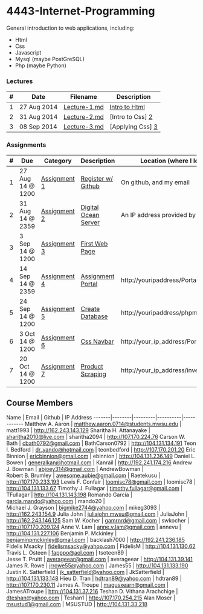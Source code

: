 4443-Internet-Programming
=========================

General introduction to web applications, including:
- Html
- Css
- Javascript
- Mysql (maybe PostGreSQL)
- Php (maybe Python)

### Lectures   
| # | Date        |  Filename                  |  Description                |
|---|-------------|----------------------------|-----------------------------|
| 1 | 27 Aug 2014 |  [Lecture-1.md][1]         |  [Intro to Html][1]         |
| 2 | 31 Aug 2014 |  [Lecture-2.md][2]         |  [Intro to Css] [2]         |
| 3 | 08 Sep 2014 |  [Lecture-3.md][3]         |  [Applying Css] [3]         |


### Assignments

| # | Due              | Category           | Description               | Location (where I look for it) |
|---|------------------|--------------------|---------------------------|--------------------------------|
| 1 | 27 Aug 14 @ 1200 | [Assignment 1][4]  | [Register w/ Github][4]   | On github, and my email        |
| 2 | 31 Aug 14 @ 2359 | [Assignment 2][5]  | [Digital Ocean Server][5] | An IP address provided by you. |
| 3 | 3 Sep 14 @ 1200  | [Assignment 3][6]  | [First Web Page][6]       | 
| 4 | 14 Sep 14 @ 2359 | [Assignment 4][7]  | [Assignment Portal][7]    | http://youripaddress/Portal     |
| 5 | 24 Sep 14 @ 1200 | [Assignment 5][8]  | [Create Database][8]      | http://youripaddress/phpmyadmin |
| 6 | 3 Oct 14 @ 1200  | [Assignment 6][9]  | [Css Navbar][9]           | http://your_ip_address/Portal/navbar.php |
| 7 | 20 Oct 14 @ 1200 | [Assignment 7][10] | [Product Scraping][10]    | http://your_ip_address/inventory/index.php |


## Course Members

Name   |  Email  |  Github  |  IP Address
-------|--------|---------|----------|------------
Matthew A. Aaron  |  matthew.aaron.0714@students.mwsu.edu  |  matt1993  |  http://162.243.143.129
Sharitha H. Attanayake  |  sharitha2010@live.com  |  sharitha2094  |  http://107.170.224.76
Carson W. Bath  |  cbath0792@gmail.com  |  BathCarson0792  |  http://104.131.134.191
Teon I. Bedford  |  dr_yando@hotmail.com  |  teonbedford  |  http://107.170.201.20
Eric Binnion  |  ericbinnion@gmail.com  |  ebinnion  |  http://104.131.236.149
Daniel L. Bowen  |  generalkan@hotmail.com  |  Kanrail  |  http://192.241.174.216
Andrew J. Bowman  |  abjoey314@gmail.com  |  AndrewBowman  |  
Robert B. Brumley  |  awesome.aubie@gmail.com  |  Raetekusu  |  http://107.170.233.193
Lewis F. Confair  |  loomisc78@gmail.com  |  loomisc78  |  http://104.131.133.67
Timothy J. Fullagar  |  timothy.fullagar@gmail.com  |  TFullagar  |  http://104.131.143.198
Romando Garcia  |  garcia.mando@yahoo.com  |  mando20  |  
Michael J. Grayson  |  bigmike2744@yahoo.com  |  mikeg3093  |  http://162.243.154.9
Julia John  |  juliajohn.mwsu@gmail.com  |  JuliaJohn  |  http://162.243.146.125
Sam W. Kocher  |  gamrnrd@gmail.com  |  swkocher  |  http://107.170.209.124
Anne V. Lam  |  anne.v.lam@gmail.com  |  annevu  |  http://104.131.227.106
Benjamin P. Mckinley  |  benjaminpmckinley@gmail.com  |  backlash7000  |  http://192.241.236.185
Fidelis Msacky  |  fidelismsacky@yahoo.com  |  FidelisM  |  http://104.131.130.62
Travis L. Osteen  |  fapppo@aol.com  |  tsoteen89  |  
Jesse T. Pruitt  |  averageear@gmail.com  |  averageear  |  http://104.131.39.141
James R. Rowe  |  jrrowe55@yahoo.com  |  James55  |  http://104.131.133.190
Justin K. Satterfield  |  jk_satterfield@yahoo.com  |  JkSatterfield  |  http://104.131.133.148
Hieu D. Tran  |  hdtran89@yahoo.com  |  hdtran89  |  http://107.170.230.11 
James A. Troupe  |  magusxearn@gmail.com  |  JamesATroupe  |  http://104.131.37.216
Teshan D. Vithana Arachchige  |  dteshan@yahoo.com  |  Teshan1  |  http://107.170.254.215
Alan Moser  |  msustud1@gmail.com  |  MSUSTUD  |  http://104.131.33.218

[1]: https://github.com/rugbyprof/4443-Internet-Programming/blob/master/Lecture-1.md "Lecture 1"
[2]: https://github.com/rugbyprof/4443-Internet-Programming/blob/master/Lecture-2.md "Lecture 2"
[3]: https://github.com/rugbyprof/4443-Internet-Programming/blob/master/Lecture-3.md "Lecture 3"
[4]: https://github.com/rugbyprof/4443-Internet-Programming/blob/master/Assignment-1.md "Assignment 1"
[5]: https://github.com/rugbyprof/4443-Internet-Programming/blob/master/Assignment-2.md "Assignment 2"
[6]: https://github.com/rugbyprof/4443-Internet-Programming/blob/master/Assignment-3.md "Assignment 3"
[7]: https://github.com/rugbyprof/4443-Internet-Programming/blob/master/Assignment-4.md "Assignment 4"
[8]: https://github.com/rugbyprof/4443-Internet-Programming/blob/master/Assignment-5.md "Assignment 5"
[9]: https://github.com/rugbyprof/4443-Internet-Programming/blob/master/Assignment-6.md "Assignment 6"
[10]: https://github.com/rugbyprof/4443-Internet-Programming/blob/master/Assignment-7.md "Assignment 7"
